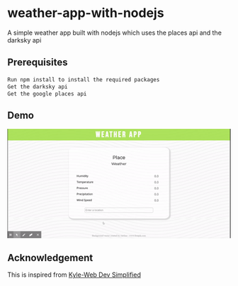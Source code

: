 # weather-app-with-nodejs
A simple weather app built with nodejs which uses the places api and the darksky api

## Prerequisites
```
Run npm install to install the required packages  
Get the darksky api  
Get the google places api
```
## Demo
![](https://github.com/wingedrasengan927/weather-app-with-nodejs/blob/master/public/images/demo.gif)
## Acknowledgement
This is inspired from [Kyle-Web Dev Simplified](https://www.youtube.com/watch?v=OE7kml0pigw) 
